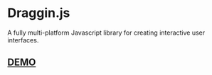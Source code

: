 # Draggin.js
A fully multi-platform Javascript library for creating interactive user interfaces.
## [DEMO](https://draggin.surge.sh)

